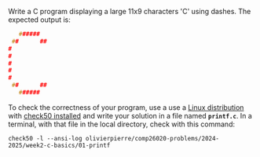 Write a C program displaying a large 11x9 characters 'C' using dashes.
The expected output is:

```c
   ######
 ##      ##
#
#
#
#
#
 ##      ##
   ######
```

To check the correctness of your program, use a use a [Linux distribution](https://github.com/olivierpierre/comp26020-devcontainer) with [check50 installed](exercise-set-1.html#installing-check50) and write your solution in a file named **`printf.c`**. In a terminal, with that file in the local directory, check with this command:

```shell
check50 -l --ansi-log olivierpierre/comp26020-problems/2024-2025/week2-c-basics/01-printf
```